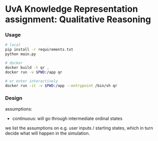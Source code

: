 # UvA Knowledge Representation assignment: Qualitative Reasoning

### Usage
```bash
# local
pip install -r requirements.txt
python main.py

# docker
docker build -t qr .
docker run -v $PWD:/app qr

# or enter interactively
docker run -it -v $PWD:/app --entrypoint /bin/sh qr
```

### Design

assumptions:
- continuous: will go through intermediate ordinal states

we list the assumptions on e.g. user inputs / starting states,
which in turn decide what will happen in the simulation.
